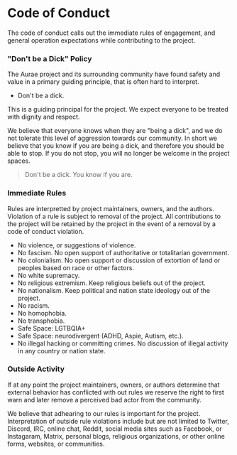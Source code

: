 # Code of Conduct

The code of conduct calls out the immediate rules of engagement, and general operation expectations while contributing to the project.

### "Don't be a Dick" Policy

The Aurae project and its surrounding community have found safety and value in a primary guiding principle, that is often hard to interpret. 

 - Don't be a dick.

This is a guiding principal for the project. We expect everyone to be treated with dignity and respect.

We believe that everyone knows when they are "being a dick", and we do not tolerate this level of aggression towards our community. In short we believe that you know if you are being a dick, and therefore you should be able to stop. If you do not stop, you will no longer be welcome in the project spaces.

 > Don't be a dick. You know if you are.

### Immediate Rules

Rules are interpretted by project maintainers, owners, and the authors. Violation of a rule is subject to removal of the project. All contributions to the project will be retained by the project in the event of a removal by a code of conduct violation.

 - No violence, or suggestions of violence.
 - No fascism. No open support of authoritative or totalitarian government. 
 - No colonialism. No open support or discussion of extortion of land or peoples based on race or other factors.
 - No white supremacy.
 - No religious extremism. Keep religious beliefs out of the project.
 - No nationalism. Keep political and nation state ideology out of the project.
 - No racism. 
 - No homophobia.
 - No transphobia.
 - Safe Space: LGTBQIA+
 - Safe Space: neurodivergent (ADHD, Aspie, Autism, etc.).
 - No illegal hacking or committing crimes. No discussion of illegal activity in any country or nation state.


### Outside Activity 

If at any point the project maintainers, owners, or authors determine that external behavior has conflicted with out rules we reserve the right to first warn and later remove a perceived bad actor from the community. 

We believe that adhearing to our rules is important for the project. Interpretation of outside rule violations include but are not limited to Twitter, Discord, IRC, online chat, Reddit, social media sites such as Facebook, or Instagaram, Matrix, personal blogs, religious organizations, or other online forms, websites, or communities. 
